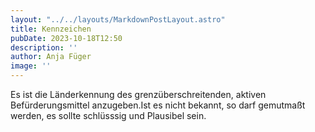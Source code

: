 ```yaml
---
layout: "../../layouts/MarkdownPostLayout.astro"
title: Kennzeichen
pubDate: 2023-10-18T12:50
description: ''
author: Anja Füger
image: ''
---
```


Es ist die Länderkennung des grenzüberschreitenden, aktiven Befürderungsmittel anzugeben.Ist es nicht bekannt, so darf gemutmaßt werden, es sollte schlüsssig und Plausibel sein.
